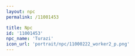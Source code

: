 ```yaml
---
layout: npc
permalink: /11001453

title: Npc
id: '11001453'
npc_name: 'Turazi'
icon_url: 'portrait/npc/11000222_worker2_p.png'
---
```

